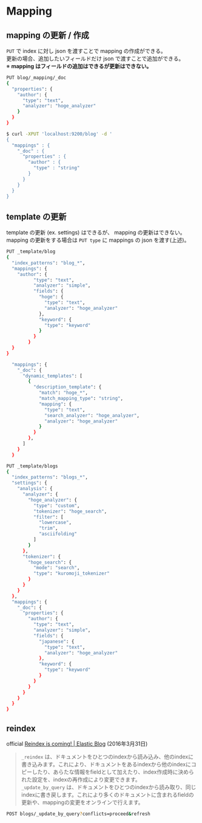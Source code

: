 # Mapping

## mapping の更新 / 作成

`PUT` で index に対し json を渡すことで mapping の作成ができる。  
更新の場合、追加したいフィールドだけ json で渡すことで追加ができる。  
※ **mapping はフィールドの追加はできるが更新はできない。**  

```bash
PUT blog/_mapping/_doc
{
  "properties": {
    "author": {
      "type": "text",
      "analyzer": "hoge_analyzer"
    }
  }
}
```

```bash
$ curl -XPUT 'localhost:9200/blog' -d '
{
  "mappings" : {
    "_doc" : {
      "properties" : {
        "author" : {
          "type" : "string"
        }
      }
    }
  }
}
```

## template の更新

template の更新 (ex. settings) はできるが、 mapping の更新はできない。  
mapping の更新をする場合は `PUT type` に mappings の json を渡す(上述)。

```bash
PUT _template/blog
{
  "index_patterns": "blog_*",
  "mappings": {
    "author": {
          "type": "text",
          "analyzer": "simple",
          "fields": {
            "hoge": {
              "type": "text",
              "analyzer": "hoge_analyzer"
            },
            "keyword": {
              "type": "keyword"
            }
          }
        }
  }
}
```

```bash
  "mappings": {
    "_doc": {
      "dynamic_templates": [
        {
          "description_template": {
            "match": "hoge_*",
            "match_mapping_type": "string",
            "mapping": {
              "type": "text",
              "search_analyzer": "hoge_analyzer",
              "analyzer": "hoge_analyzer"
            }
          }
        },
      ]
    }
  }
```

```bash
PUT _template/blogs
{
  "index_patterns": "blogs_*",
  "settings": {
    "analysis": {
      "analyzer": { 
        "hoge_analyzer": {
          "type": "custom",
          "tokenizer": "hoge_search",
          "filter": [
            "lowercase",
            "trim",
            "asciifolding"
          ]
        }
      },
      "tokenizer": {
        "hoge_search": {
          "mode": "search",
          "type": "kuromoji_tokenizer"
        }
      }
    }
  },
  "mappings": {
    "_doc": {
      "properties": {
        "author": {
          "type": "text",
          "analyzer": "simple",
          "fields": {
            "japanese": {
              "type": "text",
              "analyzer": "hoge_analyzer"
            },
            "keyword": {
              "type": "keyword"
            }
          }
        }
      }
    }
  }
}
```

## reindex

official [Reindex is coming! | Elastic Blog](https://www.elastic.co/jp/blog/reindex-is-coming) (2016年3月31日)
> `_reindex` は、ドキュメントをひとつのindexから読み込み、他のindexに書き込みます。これにより、ドキュメントをあるindexから他のindexにコピーしたり、あらたな情報をfieldとして加えたり、index作成時に決められた設定を、indexの再作成により変更できます。  
> `_update_by_query` は、ドキュメントをひとつのindexから読み取り、同じindexに書き戻します。これにより多くのドキュメントに含まれるfieldの更新や、mappingの変更をオンラインで行えます。

```bash
POST blogs/_update_by_query?conflicts=proceed&refresh
```
